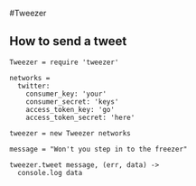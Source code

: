#Tweezer


## How to send a tweet
    Tweezer = require 'tweezer'

    networks =
      twitter:
        consumer_key: 'your'
        consumer_secret: 'keys'
        access_token_key: 'go'
        access_token_secret: 'here'

    tweezer = new Tweezer networks

    message = "Won't you step in to the freezer"

    tweezer.tweet message, (err, data) ->
      console.log data
